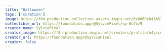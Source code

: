 ```yaml
---
title: "Halloween"
tags: ['curation']
image: https://f8n-production-collection-assets.imgix.net/0x606Dc641A5739DC895F4973c25c5E47d23B4E8D4/9/nft.gif?q=80&auto=compress&cs=srgb&w=3000&h=3000&fit=max
collectible_url: https://foundation.app/@SylviePixel/sp-0c7b/9
creator_name: SylviePixel
creator_image: https://f8n-production.imgix.net/creators/profile/n4jsco9cf.png
creator_url: https://foundation.app/@SylviePixel
creator: false
---
```




